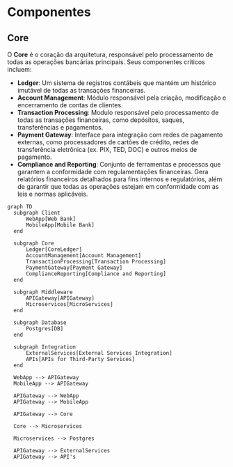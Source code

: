 # Componentes

## Core

O **Core** é o coração da arquitetura, responsável pelo processamento de todas as operações bancárias principais. Seus componentes críticos incluem:
  - **Ledger**: Um sistema de registros contábeis que mantém um histórico imutável de todas as transações financeiras.
  - **Account Management**: Módulo responsável pela criação, modificação e encerramento de contas de clientes.
  - **Transaction Processing**: Modulo responsável pelo processamento de todas as transações financeiras, como depósitos, saques, transferências e pagamentos.
  - **Payment Gateway**: Interface para integração com redes de pagamento externas, como processadores de cartões de crédito, redes de transferência eletrônica (ex. PIX, TED, DOC) e outros meios de pagamento.
  - **Compliance and Reporting**: Conjunto de ferramentas e processos que garantem a conformidade com regulamentações financeiras. Gera relatórios financeiros detalhados para fins internos e regulatórios, além de garantir que todas as operações estejam em conformidade com as leis e normas aplicáveis.

```mermaid
graph TD
  subgraph Client
      WebApp[Web Bank]
      MobileApp[Mobile Bank]
  end

  subgraph Core
      Ledger[CoreLedger]
      AccountManagement[Account Management]
      TransactionProcessing[Transaction Processing]
      PaymentGateway[Payment Gateway]
      ComplianceReporting[Compliance and Reporting]
  end

  subgraph Middleware
      APIGateway[APIGateway]
      Microservices[MicroServices]
  end

  subgraph Database
      Postgres[DB]
  end

  subgraph Integration
      ExternalServices[External Services Integration]
      APIs[APIs for Third-Party Services]
  end

  WebApp --> APIGateway
  MobileApp --> APIGateway

  APIGateway --> WebApp
  APIGateway --> MobileApp

  APIGateway --> Core

  Core --> Microservices  

  Microservices --> Postgres

  APIGateway --> ExternalServices
  APIGateway --> API's
```
